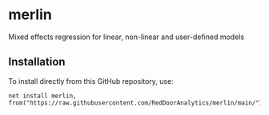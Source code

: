 # merlin

Mixed effects regression for linear, non-linear and user-defined models

## Installation

To install directly from this GitHub repository, use:

```{stata}
net install merlin, from("https://raw.githubusercontent.com/RedDoorAnalytics/merlin/main/")
```

